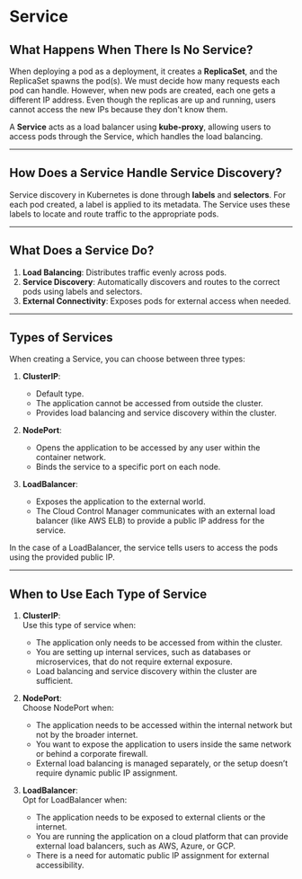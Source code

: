 # Service

## What Happens When There Is No Service?

When deploying a pod as a deployment, it creates a **ReplicaSet**, and the ReplicaSet spawns the pod(s). We must decide how many requests each pod can handle. However, when new pods are created, each one gets a different IP address. Even though the replicas are up and running, users cannot access the new IPs because they don't know them.

A **Service** acts as a load balancer using **kube-proxy**, allowing users to access pods through the Service, which handles the load balancing.

---

## How Does a Service Handle Service Discovery?

Service discovery in Kubernetes is done through **labels** and **selectors**. For each pod created, a label is applied to its metadata. The Service uses these labels to locate and route traffic to the appropriate pods.

---

## What Does a Service Do?

1. **Load Balancing**: Distributes traffic evenly across pods.
2. **Service Discovery**: Automatically discovers and routes to the correct pods using labels and selectors.
3. **External Connectivity**: Exposes pods for external access when needed.

---

## Types of Services

When creating a Service, you can choose between three types:

1. **ClusterIP**:  
   - Default type.
   - The application cannot be accessed from outside the cluster.
   - Provides load balancing and service discovery within the cluster.

2. **NodePort**:  
   - Opens the application to be accessed by any user within the container network.
   - Binds the service to a specific port on each node.

3. **LoadBalancer**:  
   - Exposes the application to the external world.
   - The Cloud Control Manager communicates with an external load balancer (like AWS ELB) to provide a public IP address for the service.

In the case of a LoadBalancer, the service tells users to access the pods using the provided public IP.

---

## When to Use Each Type of Service

1. **ClusterIP**:  
   Use this type of service when:
   - The application only needs to be accessed from within the cluster.
   - You are setting up internal services, such as databases or microservices, that do not require external exposure.
   - Load balancing and service discovery within the cluster are sufficient.

2. **NodePort**:  
   Choose NodePort when:
   - The application needs to be accessed within the internal network but not by the broader internet.
   - You want to expose the application to users inside the same network or behind a corporate firewall.
   - External load balancing is managed separately, or the setup doesn’t require dynamic public IP assignment.

3. **LoadBalancer**:  
   Opt for LoadBalancer when:
   - The application needs to be exposed to external clients or the internet.
   - You are running the application on a cloud platform that can provide external load balancers, such as AWS, Azure, or GCP.
   - There is a need for automatic public IP assignment for external accessibility.
